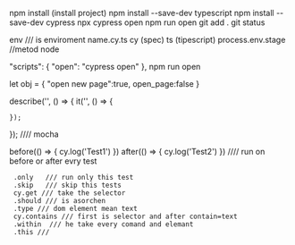 npm install (install project)
npm install --save-dev typescript
npm install -- save-dev cypress 
npx cypress open
npm run open
git add .
git status

env /// is enviroment
name.cy.ts
cy (spec)
ts  (tipescript)
process.env.stage //metod node




"scripts": {
    "open": "cypress open"
  },   npm run open

  let obj = {
    "open new page":true,
    open_page:false
  }


describe('', () => {
    it('', () => {
        
    });
});   //// mocha


before(() => {
        cy.log('Test1')
     })
     after(() => {
        cy.log('Test2')
     })    //// run on before or after evry test 


     .only   /// run only this test
     .skip   /// skip this tests
     cy.get /// take the selector
     .should /// is asorchen 
     .type /// dom element mean text
     cy.contains /// first is selector and after contain=text 
     .within  /// he take every comand and elemant
     .this /// 
